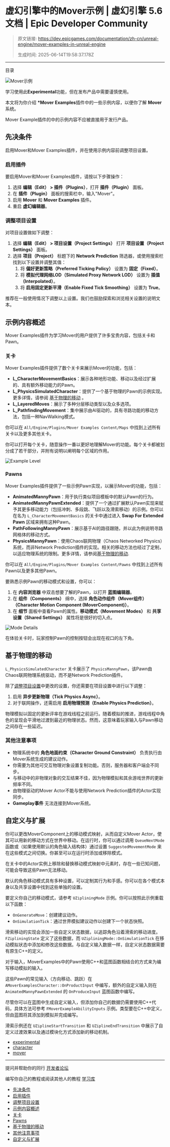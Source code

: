 # 虚幻引擎中的Mover示例 | 虚幻引擎 5.6 文档 | Epic Developer Community

> 原文链接: https://dev.epicgames.com/documentation/zh-cn/unreal-engine/mover-examples-in-unreal-engine
> 
> 生成时间: 2025-06-14T19:58:37.178Z

---

目录

![Mover示例](https://dev.epicgames.com/community/api/documentation/image/23b139eb-fbf7-4c5c-b1a2-855b4b5ca2ae?resizing_type=fill&width=1920&height=335)

学习使用此**Experimental**功能，但在发布产品中需要谨慎使用。

本文将为你介绍 **\*Mover Examples**插件中的一些示例内容，以便你了解 **Mover** 系统。

Mover Example插件的中的示例内容不应被直接用于发行产品。

## 先决条件

启用Mover和Mover Examples插件，并在使用示例内容前调整项目设置。

### 启用插件

要启用Mover和Mover Examples插件，请按以下步骤操作：

1.  选择 **编辑（Edit） > 插件（Plugins）**，打开 **插件（Plugin）** 面板。
2.  在 **插件（Plugin）** 面板的搜索栏中，输入"Mover"。
3.  启用 **Mover** 和 **Mover Examples** 插件。
4.  重启 **虚幻编辑器**。

### 调整项目设置

对项目设置做如下调整：

1.  选择 **编辑（Edit） > 项目设置（Project Settings）** 打开 **项目设置（Project Settings）** 面板。
2.  选择 **项目（Project）** 标题下的 **Network Prediction** 筛选器，或使用搜索栏找到以下设置并调整其值：
    1.  将 **偏好更新策略（Preferred Ticking Policy）** 设置为 **固定（Fixed）**。
    2.  将 **模拟代理网络LOD（Simulated Proxy Network LOD）** 设置为 **插值（Interpolated）**。
    3.  将 **启用固定更新平滑（Enable Fixed Tick Smoothing）** 设置为 **True**。

推荐在一般使用情况下调整以上设置。我们也鼓励探索和浏览相关设置的说明文本。

## 示例内容概述

Mover Examples插件为学习Mover的用户提供了许多宝贵内容，包括关卡和Pawn。

### 关卡

Mover Examples插件提供了数个关卡来展示Mover的功能，包括：

-   **L\_CharacterMovementBasics**：展示各种地形功能、移动以及经过扩展的、具有额外移动能力的Pawn。
-   **L\_PhysicsSimulatedCharacter**：提供了一个基于物理的Pawn的示例实现。更多详情，请参阅 [基于物理的移动](/documentation/zh-cn/unreal-engine/mover-examples-in-unreal-engine#%E5%9F%BA%E4%BA%8E%E7%89%A9%E7%90%86%E7%9A%84%E7%A7%BB%E5%8A%A8) 。
-   **L\_LayeredMoves**：展示了多种分层移动类型以及众多选项。
-   **L\_PathfindingMovement**：集中展示由AI驱动的，具有寻路功能的移动方法，包括一种NavWalking模式。

你可以在 `All/Engine/Plugins/Mover Examples Content/Maps` 中找到上述所有关卡以及更多其他关卡。

你可以打开每个关卡，随意操作一番以更好地理解Mover的功能。每个关卡都被划分成了若干部分，并附有说明以阐明每个区域的作用。

![Example Level](https://d1iv7db44yhgxn.cloudfront.net/documentation/images/d6f3ff64-a006-43ee-a72c-4b1a3276d781/example-level.png)

### Pawns

Mover Examples插件提供了一些示例Pawn实现，以展示Mover的功能，包括：

-   **AnimatedMannyPawn**：用于执行类似项目模板中的默认Pawn的行为。
-   **AnimatedMannyPawnExtended**：提供了一个通过扩展默认Pawn实现来赋予其更多移动能力（包括冲刺、多段跳、飞跃以及滑索移动）的示例。你可以在名为 `L_CharacterMovementBasics` 的关卡中通过进入 **Swap For Extended Pawn** 区域来拥有这种Pawn。
-   **PathFollowingMannyPawn**：展示基于AI的路径跟随，并以此为例说明寻路网格体的移动方式。
-   **PhysicsMannyPawn**：使用Chaos联网物理（Chaos Networked Physics）系统，而非Network Prediction插件的实现。相关的移动方法也经过了定制，以适应物理系统的限制。更多详情，请参阅[基于物理的移动](/documentation/zh-cn/unreal-engine/mover-examples-in-unreal-engine#%E5%9F%BA%E4%BA%8E%E7%89%A9%E7%90%86%E7%9A%84%E7%A7%BB%E5%8A%A8).

你可以在 `All/Engine/Plugins/Mover Examples Content/Pawns` 中找到上述所有Pawn以及更多其他Pawn。

要熟悉示例Pawn的移动模式和设置，你可以：

1.  在 **内容浏览器** 中双击想要了解的Pawn，以打开 **蓝图编辑器**。
2.  在 **组件（Components）** 绵中，选择 **角色动作组件（Mover组件）（Character Motion Component (MoverComponent)）**。
3.  在 **细节** 面板中查看Pawn的属性。**移动模式（Movement Modes）** 和 **共享设置（Shared Settings）** 属性将是很好的切入点。

![Mode Details](https://d1iv7db44yhgxn.cloudfront.net/documentation/images/1bec83df-5ca7-4c2d-85fc-49540af2b8d1/mode-details.png)

在体验关卡时，玩家控制Pawn的控制按钮会出现在视口的左下角。

## 基于物理的移动

`L_PhysicsSimulatedCharacter` 关卡展示了 `PhysicsMannyPawn`，该Pawn由Chaos联网物理系统驱动，而不是Network Prediction插件。

除了[调整项目设置](/documentation/zh-cn/unreal-engine/mover-examples-in-unreal-engine#%E8%B0%83%E6%95%B4%E9%A1%B9%E7%9B%AE%E8%AE%BE%E7%BD%AE)中更改的设置，你还需要在项目设置中进行以下调整：

1.  启用 **异步更新物理（Tick Physics Async）**。
2.  对于联网操作，还需启用 **启用物理预测（Enable Physics Prediction）**。

物理模拟以固定的更新评率在游戏线程之前运行。随着模拟的推进，游戏线程中角色的呈现会平滑地过渡到最近的物理状态。然而，这意味着玩家输入与Pawn移动之间存在一些延迟。

### 其他注意事项

-   物理系统中的 **角色地面约束（Character Ground Constraint）** 负责执行由Mover系统生成的建议动作。
-   你需要为其他可交互物理对象设置复制功能。否则，服务器和客户端会不同步。
-   与移动中的非物理对象的交互结果不佳，因为物理模拟和其余游戏世界的更新频率不同。
-   由物理驱动的Mover Actor不能与使用Network Prediction插件的Actor实现同步。
-   **Gameplay事件** 无法连接到Mover系统。

## 自定义与扩展

你可以更改MoverComponent上的移动模式映射，从而自定义Mover Actor，使其可以用新的移动方式在世界中移动。在运行时，你可以通过调用 `QueueNextMode` 函数或（如果使用默认的角色输入结构体）通过设置 `SuggestedMovementMode` 来在这些模式之间切换。你甚至可以在运行时添加或移除模式。

在关卡中的Actor实例上移除和替换移动模式映射中元素时，存在一些已知问题，可能会导致这些Pawn无法移动。

默认的角色移动模式具有多种设置，可以定制其行为和手感。你可以在各个模式本身以及共享设置中找到这些单独的设置。

要定义你自己的移动模式，请参考 `UZipliningMode` 示例。你可以按照此示例重载以下函数：

-   `OnGenerateMove`：创建建议动作。
-   `OnSimulationTick`：通过世界模拟建议动作以创建下一个状态快照。

滑索移动的实现会添加一些自定义状态数据，以追踪角色沿着滑索的移动进度。`FZipliningState` 定义了这些数据，而 `UZipliningMode::OnSimulationTick` 在移动模拟状态中添加和修改这些数据。与自定义输入数据一样，自定义状态数据需要有原生C++的定义。

对于输入，MoverExamples中的Pawn使用C++和蓝图函数相结合的方式来为编写移动模拟的输入。

这些Pawn的常见输入（方向移动、跳跃）在 `AMoverExamplesCharacter::OnProductInput` 中编写，额外的自定义输入则在 `AnimatedMannyPawnExtended` 的 `OnProduceInput` 蓝图函数中编写。

尽管你可以在蓝图中生成自定义输入，但添加你自己的数据仍需要使用C++代码，具体方法可参考 `FMoverExampleAbilityInputs` 示例。类型要在C++中定义，但由蓝图将其添加到模拟并完成编写。

滑索示例还在 `UZiplineStartTransition` 和 `UZiplineEndTransition` 中展示了自定义过渡效果以及通过模块化方式添加新的移动机制。

-   [experimental](https://dev.epicgames.com/community/search?query=experimental)
-   [character](https://dev.epicgames.com/community/search?query=character)
-   [mover](https://dev.epicgames.com/community/search?query=mover)

* * *

提问并帮助你的同行 [开发者论坛](https://forums.unrealengine.com/categories?tag=unreal-engine)

编写你自己的教程或阅读其他人的教程 [学习库](https://dev.epicgames.com/community/unreal-engine/learning)

-   [先决条件](/documentation/zh-cn/unreal-engine/mover-examples-in-unreal-engine#%E5%85%88%E5%86%B3%E6%9D%A1%E4%BB%B6)
-   [启用插件](/documentation/zh-cn/unreal-engine/mover-examples-in-unreal-engine#%E5%90%AF%E7%94%A8%E6%8F%92%E4%BB%B6)
-   [调整项目设置](/documentation/zh-cn/unreal-engine/mover-examples-in-unreal-engine#%E8%B0%83%E6%95%B4%E9%A1%B9%E7%9B%AE%E8%AE%BE%E7%BD%AE)
-   [示例内容概述](/documentation/zh-cn/unreal-engine/mover-examples-in-unreal-engine#%E7%A4%BA%E4%BE%8B%E5%86%85%E5%AE%B9%E6%A6%82%E8%BF%B0)
-   [关卡](/documentation/zh-cn/unreal-engine/mover-examples-in-unreal-engine#%E5%85%B3%E5%8D%A1)
-   [Pawns](/documentation/zh-cn/unreal-engine/mover-examples-in-unreal-engine#pawns)
-   [基于物理的移动](/documentation/zh-cn/unreal-engine/mover-examples-in-unreal-engine#%E5%9F%BA%E4%BA%8E%E7%89%A9%E7%90%86%E7%9A%84%E7%A7%BB%E5%8A%A8)
-   [其他注意事项](/documentation/zh-cn/unreal-engine/mover-examples-in-unreal-engine#%E5%85%B6%E4%BB%96%E6%B3%A8%E6%84%8F%E4%BA%8B%E9%A1%B9)
-   [自定义与扩展](/documentation/zh-cn/unreal-engine/mover-examples-in-unreal-engine#%E8%87%AA%E5%AE%9A%E4%B9%89%E4%B8%8E%E6%89%A9%E5%B1%95)
